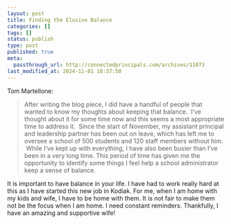 ```yaml
---
layout: post
title: Finding the Elusive Balance
categories: []
tags: []
status: publish
type: post
published: true
meta:
  passthrough_url: http://connectedprincipals.com/archives/11073
last_modified_at: 2024-11-01 18:37:50
---
```


Tom Martellone:


>After writing the blog piece, I did have a handful of people that wanted to know my thoughts about keeping that balance.  I’ve thought about it for some time now and this seems a most appropriate time to address it.  Since the start of November, my assistant principal and leadership partner has been out on leave, which has left me to oversee a school of 500 students and 120 staff members without him.  While I’ve kept up with everything, I have also been busier than I’ve been in a very long time. This period of time has given me the opportunity to identify some things I feel help a school administrator keep a sense of balance.



It is important to have balance in your life. I have had to work really hard at this as I have started this new job in Kodiak. For me, when I am home with my kids and wife, I have to be home with them. It is not fair to make them not be the focus when I am home. I need constant reminders.  Thankfully, I have an amazing and supportive wife!
